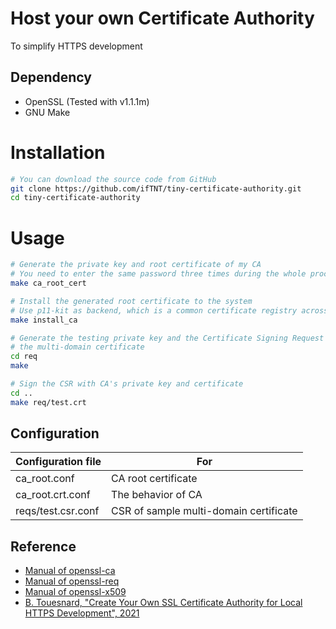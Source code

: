# Host your own Certificate Authority

To simplify HTTPS development

## Dependency

- OpenSSL (Tested with v1.1.1m)
- GNU Make

# Installation

```bash
# You can download the source code from GitHub
git clone https://github.com/ifTNT/tiny-certificate-authority.git
cd tiny-certificate-authority
```

# Usage

```bash
# Generate the private key and root certificate of my CA
# You need to enter the same password three times during the whole procedure
make ca_root_cert

# Install the generated root certificate to the system
# Use p11-kit as backend, which is a common certificate registry across Linux distributions
make install_ca

# Generate the testing private key and the Certificate Signing Request (CSR) for
# the multi-domain certificate
cd req
make

# Sign the CSR with CA's private key and certificate
cd ..
make req/test.crt
```

## Configuration

| Configuration file | For                                    |
| ------------------ | -------------------------------------- |
| ca_root.conf       | CA root certificate                    |
| ca_root.crt.conf   | The behavior of CA                     |
| reqs/test.csr.conf | CSR of sample multi-domain certificate |

## Reference

- [Manual of openssl-ca](https://www.openssl.org/docs/man1.1.1/man1/openssl-ca.html)
- [Manual of openssl-req](https://www.openssl.org/docs/man1.1.1/man1/openssl-req.html)
- [Manual of openssl-x509](https://www.openssl.org/docs/man1.1.1/man1/x509.html)
- [B. Touesnard, "Create Your Own SSL Certificate Authority for Local HTTPS Development", 2021](https://deliciousbrains.com/ssl-certificate-authority-for-local-https-development/)
